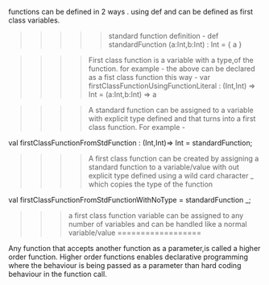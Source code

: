 functions can be defined in 2 ways .
using def and can be defined as first class variables.

>>>>> standard function definition -
def standardFunction (a:Int,b:Int) : Int = { a }

>>>>First class function is a variable with a type,of the function.
for example -  the above can be declared as a fist class function this way -
var firstClassFunctionUsingFunctionLiteral : (Int,Int) => Int = (a:Int,b:Int) => a

>>>>A standard function can be assigned to a variable with explicit type defined and that turns into a first class function.
For example -

val firstClassFunctionFromStdFunction : (Int,Int)=> Int = standardFunction;

>>>> A first class function can be created by assigning a standard function to a variable/value with out explicit type defined
using a wild card character _ which copies the type of the function

val firstClassFunctionFromStdFunctionWithNoType = standardFunction _;

>>>a first class function variable can be assigned to any number of variables and can be handled like a normal variable/value
==================

Any function that accepts another function as a parameter,is called a higher order function.
Higher order functions enables declarative programming where the behaviour is being passed
as a parameter than hard coding behaviour in the function call.



